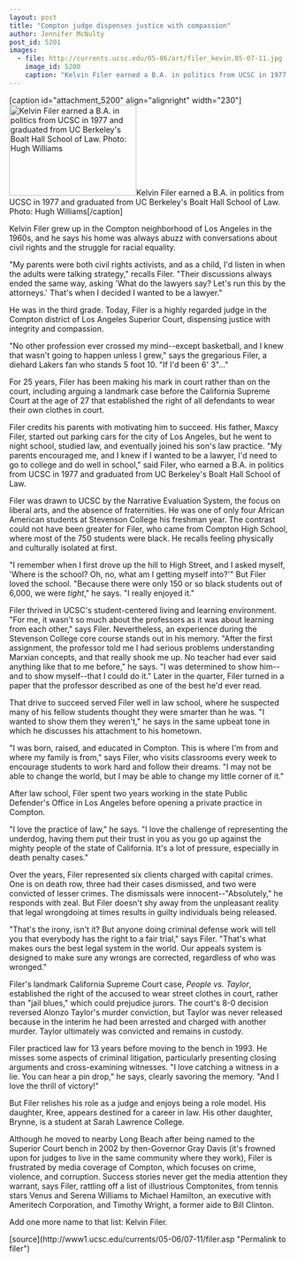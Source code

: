 ```yaml
---
layout: post
title: "Compton judge dispenses justice with compassion"
author: Jennifer McNulty
post_id: 5201
images:
  - file: http://currents.ucsc.edu/05-06/art/filer_kevin.05-07-11.jpg
    image_id: 5200
    caption: "Kelvin Filer earned a B.A. in politics from UCSC in 1977 and graduated from UC Berkeley's Boalt Hall School of Law. Photo: Hugh Williams"
---
```


[caption id="attachment_5200" align="alignright" width="230"]<a href="http://localhost/mysite/wp-content/uploads/2005/07/filer_kevin.05-07-11.jpg"><img class="size-full wp-image-5200" src="http://localhost/mysite/wp-content/uploads/2005/07/filer_kevin.05-07-11.jpg" alt="Kelvin Filer earned a B.A. in politics from UCSC in 1977 and graduated from UC Berkeley's Boalt Hall School of Law. Photo: Hugh Williams" width="230" height="164" /></a>Kelvin Filer earned a B.A. in politics from UCSC in 1977 and graduated from UC Berkeley's Boalt Hall School of Law. Photo: Hugh Williams[/caption]
<a name="content" id="content"></a>
<p>
  Kelvin Filer grew up in the Compton neighborhood of Los Angeles in the 1960s, and he says his home was always abuzz with conversations about civil rights and the struggle for racial equality.
</p>
<p>
  "My parents were both civil rights activists, and as a child, I'd listen in when the adults were talking strategy," recalls Filer. "Their discussions always ended the same way, asking 'What do the lawyers say? Let's run this by the attorneys.' That's when I decided I wanted to be a lawyer."
</p>
<p>
  He was in the third grade. Today, Filer is a highly regarded judge in the Compton district of Los Angeles Superior Court, dispensing justice with integrity and compassion.
</p>
<p>
  "No other profession ever crossed my mind--except basketball, and I knew that wasn't going to happen unless I grew," says the gregarious Filer, a diehard Lakers fan who stands 5 foot 10. "If I'd been 6' 3"..."
</p>
<p>
  For 25 years, Filer has been making his mark in court rather than on the court, including arguing a landmark case before the California Supreme Court at the age of 27 that established the right of all defendants to wear their own clothes in court.
</p>
<p>
  Filer credits his parents with motivating him to succeed. His father, Maxcy Filer, started out parking cars for the city of Los Angeles, but he went to night school, studied law, and eventually joined his son's law practice. "My parents encouraged me, and I knew if I wanted to be a lawyer, I'd need to go to college and do well in school," said Filer, who earned a B.A. in politics from UCSC in 1977 and graduated from UC Berkeley's Boalt Hall School of Law.
</p>
<p>
  Filer was drawn to UCSC by the Narrative Evaluation System, the focus on liberal arts, and the absence of fraternities. He was one of only four African American students at Stevenson College his freshman year. The contrast could not have been greater for Filer, who came from Compton High School, where most of the 750 students were black. He recalls feeling physically and culturally isolated at first.
</p>
<p>
  "I remember when I first drove up the hill to High Street, and I asked myself, 'Where is the school? Oh, no, what am I getting myself into?'" But Filer loved the school. "Because there were only 150 or so black students out of 6,000, we were <em>tight</em>," he says. "I really enjoyed it."
</p>
<p>
  Filer thrived in UCSC's student-centered living and learning environment. "For me, it wasn't so much about the professors as it was about learning from each other," says Filer. Nevertheless, an experience during the Stevenson College core course stands out in his memory. "After the first assignment, the professor told me I had serious problems understanding Marxian concepts, and that really shook me up. No teacher had ever said anything like that to me before," he says. "I was determined to show him--and to show myself--that I could do it." Later in the quarter, Filer turned in a paper that the professor described as one of the best he'd ever read.
</p>
<p>
  That drive to succeed served Filer well in law school, where he suspected many of his fellow students thought they were smarter than he was. "I wanted to show them they weren't," he says in the same upbeat tone in which he discusses his attachment to his hometown.
</p>
<p>
  "I was born, raised, and educated in Compton. This is where I'm from and where my family is from," says Filer, who visits classrooms every week to encourage students to work hard and follow their dreams. "I may not be able to change the world, but I may be able to change my little corner of it."
</p>
<p>
  After law school, Filer spent two years working in the state Public Defender's Office in Los Angeles before opening a private practice in Compton.
</p>
<p>
  "I love the practice of law," he says. "I love the challenge of representing the underdog, having them put their trust in you as you go up against the mighty people of the state of California. It's a lot of pressure, especially in death penalty cases."
</p>
<p>
  Over the years, Filer represented six clients charged with capital crimes. One is on death row, three had their cases dismissed, and two were convicted of lesser crimes. The dismissals were innocent--"Absolutely," he responds with zeal. But Filer doesn't shy away from the unpleasant reality that legal wrongdoing at times results in guilty individuals being released.
</p>
<p>
  "That's the irony, isn't it? But anyone doing criminal defense work will tell you that everybody has the right to a fair trial," says Filer. "That's what makes ours the best legal system in the world. Our appeals system is designed to make sure any wrongs are corrected, regardless of who was wronged."
</p>
<p>
  Filer's landmark California Supreme Court case, <i>People vs. Taylor</i>, established the right of the accused to wear street clothes in court, rather than "jail blues," which could prejudice jurors. The court's 8-0 decision reversed Alonzo Taylor's murder conviction, but Taylor was never released because in the interim he had been arrested and charged with another murder. Taylor ultimately was convicted and remains in custody.
</p>
<p>
  Filer practiced law for 13 years before moving to the bench in 1993. He misses some aspects of criminal litigation, particularly presenting closing arguments and cross-examining witnesses. "I love catching a witness in a lie. You can hear a pin drop," he says, clearly savoring the memory. "And I love the thrill of victory!"
</p>
<p>
  But Filer relishes his role as a judge and enjoys being a role model. His daughter, Kree, appears destined for a career in law. His other daughter, Brynne, is a student at Sarah Lawrence College.
</p>
<p>
  Although he moved to nearby Long Beach after being named to the Superior Court bench in 2002 by then-Governor Gray Davis (it's frowned upon for judges to live in the same community where they work), Filer is frustrated by media coverage of Compton, which focuses on crime, violence, and corruption. Success stories never get the media attention they warrant, says Filer, rattling off a list of illustrious Comptonites, from tennis stars Venus and Serena Williams to Michael Hamilton, an executive with Ameritech Corporation, and Timothy Wright, a former aide to Bill Clinton.
</p>
<p>
  Add one more name to that list: Kelvin Filer.
</p>
[source](http://www1.ucsc.edu/currents/05-06/07-11/filer.asp "Permalink to filer")
